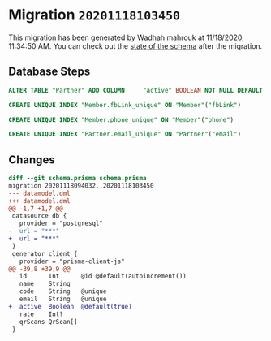 # Migration `20201118103450`

This migration has been generated by Wadhah mahrouk at 11/18/2020, 11:34:50 AM.
You can check out the [state of the schema](./schema.prisma) after the migration.

## Database Steps

```sql
ALTER TABLE "Partner" ADD COLUMN     "active" BOOLEAN NOT NULL DEFAULT true

CREATE UNIQUE INDEX "Member.fbLink_unique" ON "Member"("fbLink")

CREATE UNIQUE INDEX "Member.phone_unique" ON "Member"("phone")

CREATE UNIQUE INDEX "Partner.email_unique" ON "Partner"("email")
```

## Changes

```diff
diff --git schema.prisma schema.prisma
migration 20201118094032..20201118103450
--- datamodel.dml
+++ datamodel.dml
@@ -1,7 +1,7 @@
 datasource db {
   provider = "postgresql"
-  url = "***"
+  url = "***"
 }
 generator client {
   provider = "prisma-client-js"
@@ -39,8 +39,9 @@
   id      Int      @id @default(autoincrement())
   name    String
   code    String   @unique
   email   String   @unique
+  active  Boolean  @default(true)
   rate    Int?
   qrScans QrScan[]
 }
```


